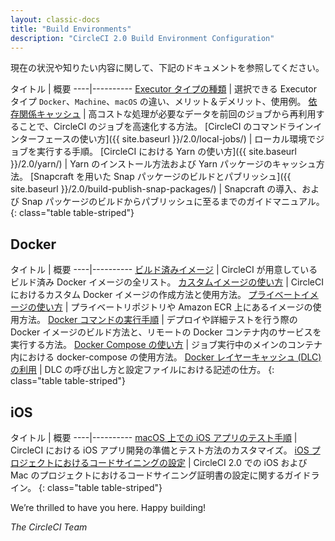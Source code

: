 ```yaml
---
layout: classic-docs
title: "Build Environments"
description: "CircleCI 2.0 Build Environment Configuration"
---
```

現在の状況や知りたい内容に関して、下記のドキュメントを参照してください。

タイトル | 概要 \----|\---\---\----
<a href="{{ site.baseurl }}/2.0/executor-types/">Executor タイプの種類</a> | 選択できる Executor タイプ `Docker`、`Machine`、`macOS` の違い、メリット＆デメリット、使用例。
<a href="{{ site.baseurl }}/2.0/caching/">依存関係キャッシュ</a> | 高コストな処理が必要なデータを前回のジョブから再利用することで、CircleCI のジョブを高速化する方法。 [CircleCI のコマンドラインインターフェースの使い方]({{ site.baseurl }}/2.0/local-jobs/) | ローカル環境でジョブを実行する手順。 [CircleCI における Yarn の使い方]({{ site.baseurl }}/2.0/yarn/) | Yarn のインストール方法および Yarn パッケージのキャッシュ方法。 [Snapcraft を用いた Snap パッケージのビルドとパブリッシュ]({{ site.baseurl }}/2.0/build-publish-snap-packages/) | Snapcraft の導入、および Snap パッケージのビルドからパブリッシュに至るまでのガイドマニュアル。 
{: class="table table-striped"}

## Docker

タイトル | 概要 \----|\---\---\----
<a href="{{ site.baseurl }}/2.0/circleci-images/">ビルド済みイメージ</a> | CircleCI が用意しているビルド済み Docker イメージの全リスト。
<a href="{{ site.baseurl }}/2.0/custom-images/">カスタムイメージの使い方</a> | CircleCI におけるカスタム Docker イメージの作成方法と使用方法。
<a href="{{ site.baseurl }}/2.0/private-images/">プライベートイメージの使い方</a> | プライベートリポジトリや Amazon ECR 上にあるイメージの使用方法。
<a href="{{ site.baseurl }}/2.0/building-docker-images/">Docker コマンドの実行手順</a> | デプロイや詳細テストを行う際の Docker イメージのビルド方法と、リモートの Docker コンテナ内のサービスを実行する方法。
<a href="{{ site.baseurl }}/2.0/docker-compose/">Docker Compose の使い方</a> | ジョブ実行中のメインのコンテナ内における docker-compose の使用方法。
<a href="{{ site.baseurl }}/2.0/docker-layer-caching/">Docker レイヤーキャッシュ (DLC) の利用</a> | DLC の呼び出し方と設定ファイルにおける記述の仕方。
{: class="table table-striped"}

## iOS

タイトル | 概要 \----|\---\---\----
<a href="{{ site.baseurl }}/2.0/testing-ios/">macOS 上での iOS アプリのテスト手順</a> | CircleCI における iOS アプリ開発の準備とテスト方法のカスタマイズ。
<a href="{{ site.baseurl }}/2.0/ios-codesigning/">iOS プロジェクトにおけるコードサイニングの設定</a> | CircleCI 2.0 での iOS および Mac のプロジェクトにおけるコードサイニング証明書の設定に関するガイドライン。
{: class="table table-striped"}

We’re thrilled to have you here. Happy building!

*The CircleCI Team*